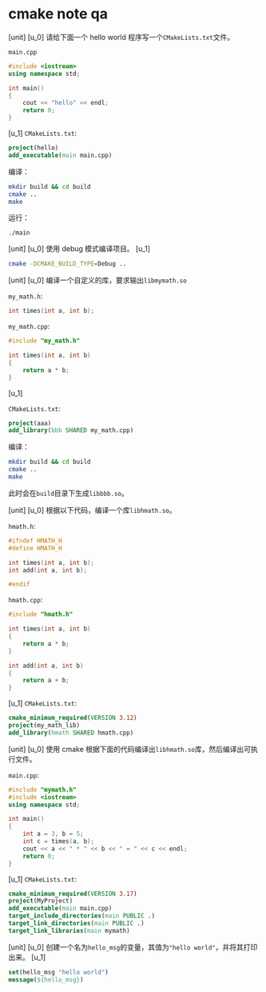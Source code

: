 # cmake note qa

[unit]
[u_0]
请给下面一个 hello world 程序写一个`CMakeLists.txt`文件。

`main.cpp`

```cpp
#include <iostream>
using namespace std;

int main()
{
    cout << "hello" << endl;
    return 0;
}
```
[u_1]
`CMakeLists.txt`:

```cmake
project(hello)
add_executable(main main.cpp)
```

编译：

```bash
mkdir build && cd build
cmake ..
make
```

运行：

```
./main
```

[unit]
[u_0]
使用 debug 模式编译项目。
[u_1]
```bash
cmake -DCMAKE_BUILD_TYPE=Debug ..
```

[unit]
[u_0]
编译一个自定义的库，要求输出`libmymath.so`

`my_math.h`:

```cpp
int times(int a, int b);
```

`my_math.cpp`:

```cpp
#include "my_math.h"

int times(int a, int b)
{
    return a * b;
}
```
[u_1]

`CMakeLists.txt`:

```cmake
project(aaa)
add_library(bbb SHARED my_math.cpp)
```

编译：

```bash
mkdir build && cd build
cmake ..
make
```

此时会在`build`目录下生成`libbbb.so`。

[unit]
[u_0]
根据以下代码，编译一个库`libhmath.so`。

`hmath.h`:

```cpp
#ifndef HMATH_H
#define HMATH_H

int times(int a, int b);
int add(int a, int b);

#endif
```

`hmath.cpp`:

```cpp
#include "hmath.h"

int times(int a, int b)
{
    return a * b;
}

int add(int a, int b)
{
    return a + b;
}
```
[u_1]
`CMakeLists.txt`:

```cmake
cmake_minimum_required(VERSION 3.12)
project(my_math_lib)
add_library(hmath SHARED hmath.cpp)
```

[unit]
[u_0]
使用 cmake 根据下面的代码编译出`libhmath.so`库，然后编译出可执行文件。

`main.cpp`:

```cpp
#include "mymath.h"
#include <iostream>
using namespace std;

int main()
{
    int a = 3, b = 5;
    int c = times(a, b);
    cout << a << " * " << b << " = " << c << endl;
    return 0;
}
```
[u_1]
`CMakeLists.txt`:

```cmake
cmake_minimum_required(VERSION 3.17)
project(MyProject)
add_executable(main main.cpp)
target_include_directories(main PUBLIC .)
target_link_directories(main PUBLIC .)
target_link_libraries(main mymath)
```

[unit]
[u_0]
创建一个名为`hello_msg`的变量，其值为`"hello world"`，并将其打印出来。
[u_1]
```cmake
set(hello_msg "hello world")
message(${hello_msg})
```
